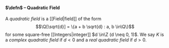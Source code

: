 #### $\defn$ – Quadratic Field
A *quadratic field* is a [[Field|field]] of the form $$\Q[\sqrt{d}] = \{a + b \sqrt{d} : a, b \in\Q\}$$for some square-free [[Integers|integer]] $d \in\Z (d \neq 0, 1)$. We say $K$ is a *complex quadratic field* if $d < 0$ and a *real quadratic field* if $d > 0$.